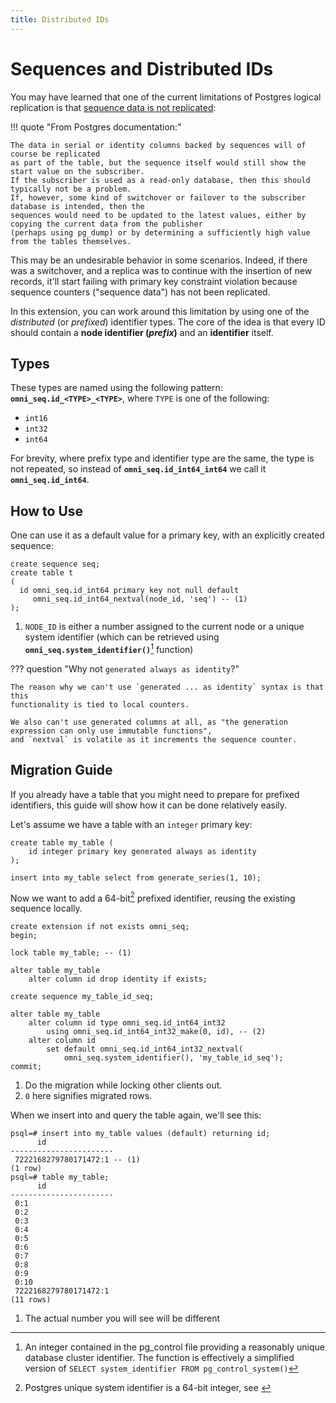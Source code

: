 ```yaml
---
title: Distributed IDs
---
```


<!-- @formatter:off -->
# Sequences and Distributed IDs

You may have learned that one of the current limitations of Postgres logical replication is
that [sequence data is not replicated](https://www.postgresql.org/docs/current/logical-replication-restrictions.html):

!!! quote "From Postgres documentation:"
    
    The data in serial or identity columns backed by sequences will of course be replicated
    as part of the table, but the sequence itself would still show the start value on the subscriber. 
    If the subscriber is used as a read-only database, then this should typically not be a problem. 
    If, however, some kind of switchover or failover to the subscriber database is intended, then the
    sequences would need to be updated to the latest values, either by copying the current data from the publisher 
    (perhaps using pg_dump) or by determining a sufficiently high value from the tables themselves.

This may be an undesirable behavior in some scenarios. Indeed, if there was a switchover, and a replica
was to continue with the insertion of new records, it'll start failing with primary key constraint violation
because sequence counters ("sequence data") has not been replicated.

In this extension, you can work around this limitation by using one of the _distributed_ (or _prefixed_) identifier types.
The core of the idea is that every ID should contain a __node identifier (_prefix_)__ and an __identifier__ itself.

## Types

These types are named using the following pattern: __`omni_seq.id_<TYPE>_<TYPE>`__, where `TYPE` is one
of the following:

* `int16`
* `int32`
* `int64`

For brevity, where prefix type and identifier type are the same, the type is not repeated,
so instead of __`omni_seq.id_int64_int64`__ we call it __`omni_seq.id_int64`__.

## How to Use

One can use it as a default value for a primary key, with an explicitly created sequence:

```postgresql
create sequence seq;
create table t
(
  id omni_seq.id_int64 primary key not null default
     omni_seq.id_int64_nextval(node_id, 'seq') -- (1)
);
```

1. `NODE_ID` is either a number assigned to the current node or a unique system identifier (which can be retrieved
using __`omni_seq.system_identifier()`__[^system_identifier] function)


??? question "Why not `generated always as identity`?"

    The reason why we can't use `generated ... as identity` syntax is that this
    functionality is tied to local counters.

    We also can't use generated columns at all, as "the generation expression can only use immutable functions",
    and `nextval` is volatile as it increments the sequence counter.

[^system_identifier]: 

      An integer contained in the pg_control file providing a reasonably unique database cluster identifier. 
      The function is effectively a simplified version of `SELECT system_identifier FROM pg_control_system()`

## Migration Guide

If you already have a table that you might need to prepare for prefixed identifiers, this guide
will show how it can be done relatively easily.

Let's assume we have a table with an `integer` primary key:

```postgresql
create table my_table (
    id integer primary key generated always as identity
);

insert into my_table select from generate_series(1, 10);
```

Now we want to add a 64-bit[^why-64] prefixed identifier, reusing the existing sequence locally.

[^why-64]: Postgres unique system identifier is a 64-bit integer, see [^system_identifier]

```postgresql
create extension if not exists omni_seq;
begin;

lock table my_table; -- (1)

alter table my_table
    alter column id drop identity if exists;

create sequence my_table_id_seq;

alter table my_table
    alter column id type omni_seq.id_int64_int32 
        using omni_seq.id_int64_int32_make(0, id), -- (2)
    alter column id 
        set default omni_seq.id_int64_int32_nextval(
            omni_seq.system_identifier(), 'my_table_id_seq');
commit;
```

1. Do the migration while locking other clients out.
2. `0` here signifies migrated rows.

When we insert into and query the table again, we'll see this:

```postgresql
psql=# insert into my_table values (default) returning id;
      id           
-----------------------
 7222168279780171472:1 -- (1)
(1 row)
psql=# table my_table;
      id           
-----------------------
 0:1
 0:2
 0:3
 0:4
 0:5
 0:6
 0:7
 0:8
 0:9
 0:10
 7222168279780171472:1
(11 rows)
```

1. The actual number you will see will be different